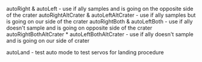 autoRight & autoLeft - use if ally samples and is going on the opposite side of the crater
autoRightAltCrater & autoLeftAltCrater - use if ally samples but is going on our side of the crater
autoRightBoth & autoLeftBoth - use if ally doesn't sample and is going on opposite side of the crater
autoRightBothAltCrater * autoLeftBothAltCrater - use if ally doesn't sample and is going on our side of crater

autoLand - test auto mode to test servos for landing procedure
